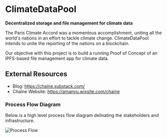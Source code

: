 # ClimateDataPool
**Decentralized storage and file management for climate data**

The Paris Climate Accord was a momentous accomplishment, uniting all the world's nations in an effort to tackle climate change. ClimateDataPool intends to unite the reporting of the nations on a blockchain.

Our objective with this project is to build a running Proof of Concept of an IPFS-based file management app for climate data.

## External Resources
- Blog: https://chaine.substack.com/
- Chaîne Website: https://amanyu.wixsite.com/chaine

### Process Flow Diagram
Below is a high level process flow diagram delinating the stakeholders and infrastructure.

![Process Flow](https://github.com/chaine-io/climatedatapool/blob/master/process_flow_diagram.png?raw=true "Process Flow Diagram")

